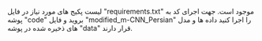 
لیست پکیج های مورد نیاز در فایل "requirements.txt" موجود است.
جهت اجرای کد به پوشه "code" بروید و فایل "modified_m-CNN_Persian" را اجرا کنید
داده ها و مدل های ذخیره شده در پوشه "data" قرار دارند. 


 

